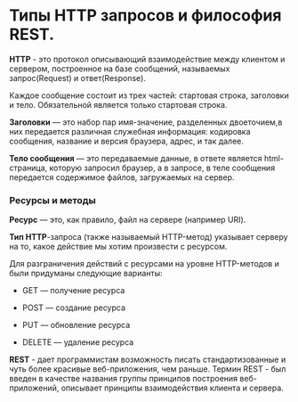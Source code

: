 # Типы HTTP запросов и философия REST.

**HTTP** - это протокол описывающий взаимодействие между клиентом и сервером, построенное на базе сообщений, называемых запрос(Request) и ответ(Response).<br/>

Каждое сообщение состоит из трех частей: стартовая строка, заголовки и тело. Обязательной является только стартовая строка.

**Заголовки** — это набор пар имя-значение, разделенных двоеточием,в них передается различная служебная информация: кодировка сообщения, название и версия браузера, адрес, и так далее.

**Тело сообщения** — это передаваемые данные, в ответе является html-страница, которую запросил браузер, а в запросе, в теле сообщения передается содержимое файлов, загружаемых на сервер.

### Ресурсы и методы

**Ресурс** — это, как правило, файл на сервере (например URI).

**Тип HTTP**-запроса (также называемый HTTP-метод) указывает серверу на то, какое действие мы хотим произвести с ресурсом.

Для разграничения действий с ресурсами на уровне HTTP-методов и были придуманы следующие варианты:

- GET — получение ресурса

- POST — создание ресурса

- PUT — обновление ресурса

- DELETE — удаление ресурса

**REST** - дает программистам возможность писать стандартизованные и чуть более красивые веб-приложения, чем раньше. Термин REST - был введен в качестве названия группы принципов построения веб-приложений, описывает принципы взаимодействия клиента и сервера.
